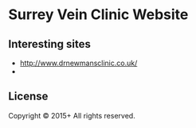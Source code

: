 # Surrey Vein Clinic Website

## Interesting sites

- http://www.drnewmansclinic.co.uk/
- 
## License
Copyright &copy; 2015+ All rights reserved.

